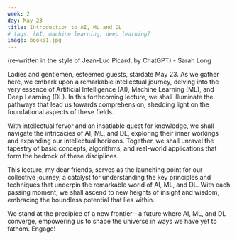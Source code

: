 ```yaml
---
week: 2
day: May 23
title: Introduction to AI, ML and DL
# tags: [AI, machine learning, deep learning]
image: books1.jpg
---
```


(re-written in the style of Jean-Luc Picard, by ChatGPT) - Sarah Long

Ladies and gentlemen, esteemed guests, stardate May 23. As we gather here, we embark upon a remarkable intellectual journey, delving into the very essence of Artificial Intelligence (AI), Machine Learning (ML), and Deep Learning (DL). In this forthcoming lecture, we shall illuminate the pathways that lead us towards comprehension, shedding light on the foundational aspects of these fields.

With intellectual fervor and an insatiable quest for knowledge, we shall navigate the intricacies of AI, ML, and DL, exploring their inner workings and expanding our intellectual horizons. Together, we shall unravel the tapestry of basic concepts, algorithms, and real-world applications that form the bedrock of these disciplines.

This lecture, my dear friends, serves as the launching point for our collective journey, a catalyst for understanding the key principles and techniques that underpin the remarkable world of AI, ML, and DL. With each passing moment, we shall ascend to new heights of insight and wisdom, embracing the boundless potential that lies within.

We stand at the precipice of a new frontier—a future where AI, ML, and DL converge, empowering us to shape the universe in ways we have yet to fathom.  Engage!
